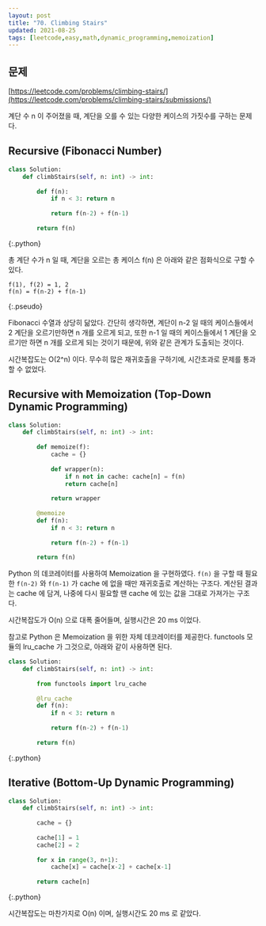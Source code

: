 ```yaml
---
layout: post
title: "70. Climbing Stairs"
updated: 2021-08-25
tags: [leetcode,easy,math,dynamic_programming,memoization]
---
```


## 문제

[https://leetcode.com/problems/climbing-stairs/](https://leetcode.com/problems/climbing-stairs/submissions/)

계단 수 n 이 주어졌을 때, 계단을 오를 수 있는 다양한 케이스의 가짓수를 구하는 문제다.

## Recursive (Fibonacci Number)

```py
class Solution:
    def climbStairs(self, n: int) -> int:
        
        def f(n):
            if n < 3: return n
            
            return f(n-2) + f(n-1)
        
        return f(n)
```
{:.python}

총 계단 수가 n 일 때, 계단을 오르는 총 케이스 f(n) 은 아래와 같은 점화식으로 구할 수 있다.

```plaintext
f(1), f(2) = 1, 2
f(n) = f(n-2) + f(n-1)
```
{:.pseudo}

Fibonacci 수열과 상당히 닮았다. 간단히 생각하면, 계단이 n-2 일 때의 케이스들에서 2 계단을 오르기만하면 n 개를 오르게 되고, 또한 n-1 일 때의 케이스들에서 1 계단을 오르기만 하면 n 개를 오르게 되는 것이기 때문에, 위와 같은 관계가 도출되는 것이다.

시간복잡도는 O(2^n) 이다. 무수히 많은 재귀호출을 구하기에, 시간초과로 문제를 통과할 수 없었다.

## Recursive with Memoization (Top-Down Dynamic Programming)

```py
class Solution:
    def climbStairs(self, n: int) -> int:
        
        def memoize(f):
            cache = {}
            
            def wrapper(n):
                if n not in cache: cache[n] = f(n)
                return cache[n]
                
            return wrapper
        
        @memoize
        def f(n):
            if n < 3: return n
            
            return f(n-2) + f(n-1)
        
        return f(n)
```

Python 의 데코레이터를 사용하여 Memoization 을 구현하였다. `f(n)` 을 구할 때 필요한 `f(n-2)` 와 `f(n-1)` 가 cache 에 없을 때만 재귀호출로 계산하는 구조다. 계산된 결과는 cache 에 담겨, 나중에 다시 필요할 땐 cache 에 있는 값을 그대로 가져가는 구조다.

시간복잡도가 O(n) 으로 대폭 줄어들며, 실행시간은 20 ms 이었다.

참고로 Python 은 Memoization 을 위한 자체 데코레이터를 제공한다. functools 모듈의 lru_cache 가 그것으로, 아래와 같이 사용하면 된다.

```py
class Solution:
    def climbStairs(self, n: int) -> int:
        
        from functools import lru_cache
        
        @lru_cache
        def f(n):
            if n < 3: return n
            
            return f(n-2) + f(n-1)
        
        return f(n)
```
{:.python}

## Iterative (Bottom-Up Dynamic Programming)

```py
class Solution:
    def climbStairs(self, n: int) -> int:
        
        cache = {}
        
        cache[1] = 1
        cache[2] = 2
        
        for x in range(3, n+1):
            cache[x] = cache[x-2] + cache[x-1]
            
        return cache[n]
```
{:.python}

시간복잡도는 마찬가지로 O(n) 이며, 실행시간도 20 ms 로 같았다.